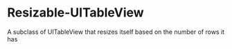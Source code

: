 # Resizable-UITableView
A subclass of UITableView that resizes itself based on the number of rows it has
